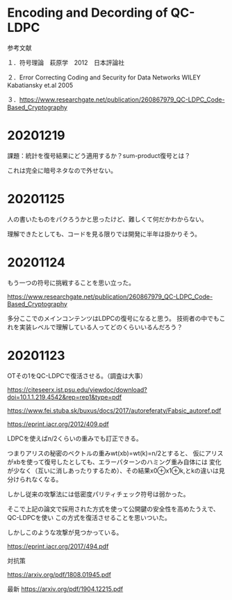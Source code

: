 # Encoding and Decording of QC-LDPC

参考文献

１．符号理論　萩原学　2012　日本評論社

２．Error Correcting Coding and Security for Data Networks WILEY Kabatiansky et.al 2005 

３．https://www.researchgate.net/publication/260867979_QC-LDPC_Code-Based_Cryptography

# 20201219

課題：統計を復号結果にどう適用するか？sum-product復号とは？

これは完全に暗号ネタなので外せない。

# 20201125

人の書いたものをパクろうかと思ったけど、難しくて何だかわからない。

理解できたとしても、コードを見る限りでは開発に半年は掛かりそう。

# 20201124

もう一つの符号に挑戦することを思い立った。

https://www.researchgate.net/publication/260867979_QC-LDPC_Code-Based_Cryptography

多分ここでのメインコンテンツはLDPCの復号になると思う。
技術者の中でもこれを実装レベルで理解している人ってどのくらいいるんだろう？


# 20201123

OTその1をQC-LDPCで復活させる。（調査は大事）

https://citeseerx.ist.psu.edu/viewdoc/download?doi=10.1.1.219.4542&rep=rep1&type=pdf

https://www.fei.stuba.sk/buxus/docs/2017/autoreferaty/Fabsic_autoref.pdf

https://eprint.iacr.org/2012/409.pdf


LDPCを使えばn/2くらいの重みでも訂正できる。

つまりアリスの秘密のベクトルの重みwt(xb)=wt(k)=n/2とすると、
仮にアリスがxbを使って復号したとしても、エラーパターンのハミング重み自体には
変化が少なく（互いに消しあったりするため）、その結果x0⊕x1⊕k,とkの違いは見分けられなくなる。

しかし従来の攻撃法には低密度パリティチェック符号は弱かった。

そこで上記の論文で採用された方式を使って公開鍵の安全性を高めたうえで、QC-LDPCを使い
この方式を復活させることを思いついた。

しかしこのような攻撃が見つかっている。

https://eprint.iacr.org/2017/494.pdf

対抗策

https://arxiv.org/pdf/1808.01945.pdf

最新
https://arxiv.org/pdf/1904.12215.pdf
